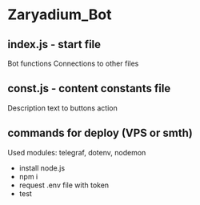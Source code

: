 # Zaryadium_Bot

## index.js - start file
Bot functions
Connections to other files

## const.js - content constants file
Description text to buttons action

## commands for deploy (VPS or smth)
Used modules: telegraf, dotenv, nodemon
- install node.js
- npm i
- request .env file with token
- test
